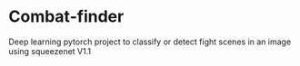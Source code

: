 # Combat-finder
Deep learning pytorch project to classify or detect fight scenes in an image using squeezenet V1.1
